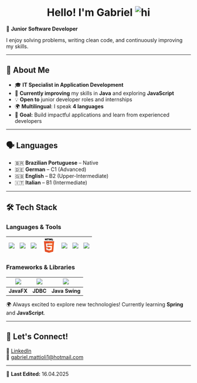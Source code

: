 <p align="center">
  <h1 align="center">Hello! I'm Gabriel <img src="https://user-images.githubusercontent.com/1303154/88677602-1635ba80-d120-11ea-84d8-d263ba5fc3c0.gif" width="28px" alt="hi"></h1>
</p>

🚀 **Junior Software Developer**  

I enjoy solving problems, writing clean code, and continuously improving my skills.  

---

## 🌱 About Me  
- 🎓 **IT Specialist in Application Development**
- 🚀 **Currently improving** my skills in **Java** and exploring **JavaScript**  
- 💡 **Open to** junior developer roles and internships
- 🌍 **Multilingual**: I speak **4 languages**  
- 🎯 **Goal:** Build impactful applications and learn from experienced developers  

---

## 🗣️ Languages  
- 🇧🇷 **Brazilian Portuguese** – Native  
- 🇩🇪 **German** – C1 (Advanced)  
- 🇬🇧 **English** – B2 (Upper-Intermediate)  
- 🇮🇹 **Italian** – B1 (Intermediate)  

---

## 🛠 Tech Stack  

### **Languages & Tools**  
| <img src="https://www.vectorlogo.zone/logos/java/java-vertical.svg" width="40"> | <img src="https://www.vectorlogo.zone/logos/oracle/oracle-icon.svg" width="40"> | <img src="https://www.vectorlogo.zone/logos/mysql/mysql-ar21.svg" width="40"> | <img src="https://raw.githubusercontent.com/devicons/devicon/master/icons/html5/html5-original-wordmark.svg" width="40"> | <img src="https://www.vectorlogo.zone/logos/git-scm/git-scm-icon.svg" width="40"> | <img src="https://www.vectorlogo.zone/logos/getpostman/getpostman-icon.svg" width="40"> | <img src="https://www.vectorlogo.zone/logos/visualstudio_code/visualstudio_code-icon.svg" width="40"> |
|:-:|:-:|:-:|:-:|:-:|:-:|:-:|

### **Frameworks & Libraries**  
| <img src="https://upload.wikimedia.org/wikipedia/commons/3/3f/FXML_Logo.png" width="40"> | <img src="https://upload.wikimedia.org/wikipedia/commons/8/87/Sql_data_base_with_logo.png" width="40"> | <img src="https://www.vectorlogo.zone/logos/java/java-vertical.svg" width="40"> |
|:-:|:-:|:-:|
| **JavaFX** | **JDBC** | **Java Swing** |

🌍 Always excited to explore new technologies! Currently learning **Spring** and **JavaScript**.  

---

## 🤝 Let's Connect!  

💼 [LinkedIn](https://www.linkedin.com/in/gabrielmattioli1/)  
📧 gabriel.mattioli1@hotmail.com  

---

📅 **Last Edited:** 16.04.2025
